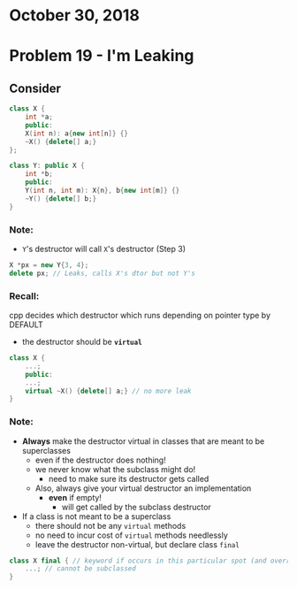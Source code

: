 # October 30, 2018

# Problem 19 - I'm Leaking

## Consider

```cpp
class X {
    int *a;
    public:
    X(int n): a{new int[n]} {}
    ~X() {delete[] a;}
};

class Y: public X {
    int *b;
    public:
    Y(int n, int m): X{n}, b{new int[m]} {}
    ~Y() {delete[] b;}
}
```

### Note:

- `Y`'s destructor will call `X`'s destructor (Step 3)

```cpp
X *px = new Y{3, 4};
delete px; // Leaks, calls X's dtor but not Y's
```

### Recall:

cpp decides which destructor which runs depending on pointer type by DEFAULT

- the destructor should be __`virtual`__

```cpp
class X {
    ...;
    public:
    ...;
    virtual ~X() {delete[] a;} // no more leak
}
```

### Note:

- __Always__ make the destructor virtual in classes that are meant to be superclasses
  - even if the destructor does nothing!
  - we never know what the subclass might do!
    - need to make sure its destructor gets called
  - Also, always give your virtual destructor an implementation
    - __even__ if empty!
      - will get called by the subclass destructor
- If a class is not meant to be a superclass
  - there should not be any `virtual` methods
  - no need to incur cost of `virtual` methods needlessly
  - leave the destructor non-virtual, but declare class `final`

```cpp
class X final { // keyword if occurs in this particular spot (and override)
    ...; // cannot be subclassed
}
```